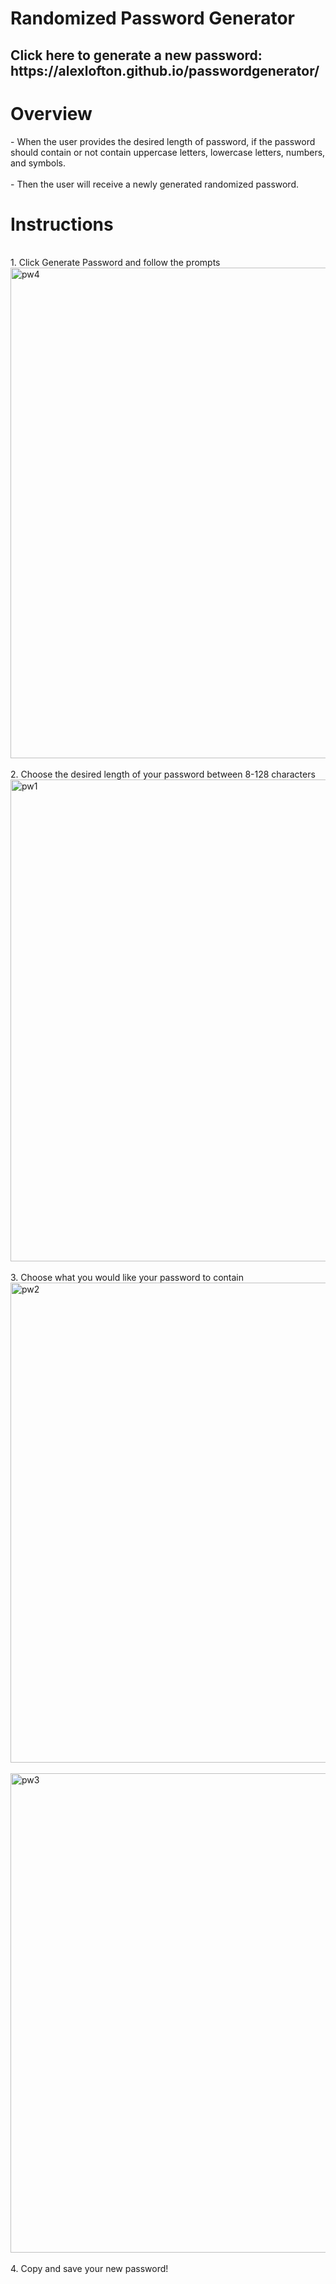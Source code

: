 # Randomized Password Generator
<h2>Click here to generate a new password:<br>
https://alexlofton.github.io/passwordgenerator/</h2>
<h1>Overview</h1>
- When the user provides the desired length of password, if the password should contain or not contain uppercase letters, lowercase letters, numbers, and symbols.<br>
<br>
- Then the user will receive a newly generated randomized password.
<h1>Instructions</h1><br>
1. Click Generate Password and follow the prompts<br>
<img width="785" alt="pw4" src="https://github.com/alexlofton/passwordgenerator/assets/147463152/5ded20cd-4bac-4553-9581-dc4975b9d08e"><br>
<br>
2. Choose the desired length of your password between 8-128 characters<br>
<img width="771" alt="pw1" src="https://github.com/alexlofton/passwordgenerator/assets/147463152/9967b15c-8cf3-4439-81db-b4e8cc4382cf"><br>
<br>
3. Choose what you would like your password to contain<br>
<img width="768" alt="pw2" src="https://github.com/alexlofton/passwordgenerator/assets/147463152/c390a376-3c23-4420-bb51-9ec8ca782a76"><br>
<br>
<img width="767" alt="pw3" src="https://github.com/alexlofton/passwordgenerator/assets/147463152/011f3157-e77d-4acc-9bec-97b2d898442a"><br>
<br>
4. Copy and save your new password!<br>
